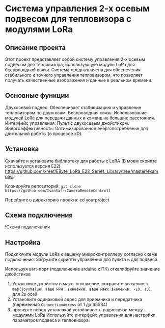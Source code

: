 # Система управления 2-х осевым подвесом для тепловизора с модулями LoRa
## Описание проекта
Этот проект представляет собой систему управления 2-х осевым подвесом для тепловизора, использующую модули LoRa для беспроводной связи. Система предназначена для обеспечения стабильного и точного управления тепловизором, что позволяет получать качественные изображения и данные в реальном времени.

## Основные функции
Двухосевой подвес: Обеспечивает стабилизацию и управление тепловизором по двум осям.
Беспроводная связь: Использование модулей LoRa для передачи данных и команд на большие расстояния.
Интерфейс управления: Пульт с двухосевым джойстиком.
Энергоэффективность: Оптимизированное энергопотребление для длительной работы (в процессе xD).

## Установка
Скачайте и установите библиотеку для работы с LoRA (В моем скрипте используется версия E22) 
https://github.com/xreef/EByte_LoRa_E22_Series_Library/tree/master/examples

Клонируйте репозиторий:
`git clone https://github.com/IvanSafr/CameraRemoteControll`

Перейдите в директорию проекта:
cd yourproject


## Схема подключения
!Схема подключения

## Настройка
Подключите модули LoRa к вашему микроконтроллеру согласно схеме подключения.
Загрузите скрипты управления для пульта и для подвеса.

Используя uart-порт (подключение arduino к ПК) откалибруйте значение джойстиков
1) Установите джойстик в макс. положение, сохраните значение в `map(joyXValue, ваше мин. значение, ваше макс значение, -10, 13);` для 2х осей
2) Установите одинаковый адрес для приемника и передатчика (переменная `ConnectionAdress` от 1 до 65534)
3) проверте перед установкой устойчивость радиосвязи между модулями LoRa
Используйте интерфейс управления для настройки параметров подвеса и тепловизора.
